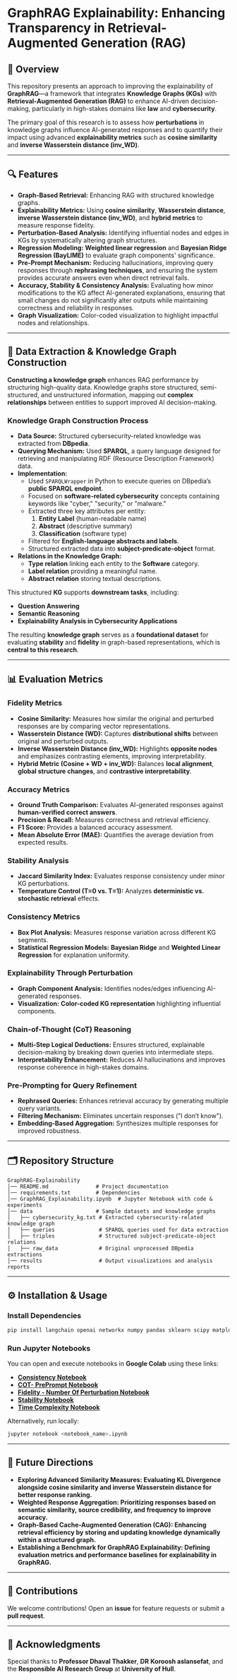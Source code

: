 # GraphRAG Explainability: Enhancing Transparency in Retrieval-Augmented Generation (RAG)

## 📌 Overview

This repository presents an approach to improving the explainability of **GraphRAG**—a framework that integrates **Knowledge Graphs (KGs)** with **Retrieval-Augmented Generation (RAG)** to enhance AI-driven decision-making, particularly in high-stakes domains like **law** and **cybersecurity**.

The primary goal of this research is to assess how **perturbations** in knowledge graphs influence AI-generated responses and to quantify their impact using advanced **explainability metrics** such as **cosine similarity** and **inverse Wasserstein distance (inv\_WD)**.

---

## 🔍 Features

- **Graph-Based Retrieval:** Enhancing RAG with structured knowledge graphs.
- **Explainability Metrics:** Using **cosine similarity**, **Wasserstein distance**, **inverse Wasserstein distance (inv\_WD)**, and **hybrid metrics** to measure response fidelity.
- **Perturbation-Based Analysis:** Identifying influential nodes and edges in KGs by systematically altering graph structures.
- **Regression Modeling:** **Weighted linear regression** and **Bayesian Ridge Regression (BayLIME)** to evaluate graph components' significance.
- **Pre-Prompt Mechanism:** Reducing hallucinations, improving query responses through **rephrasing techniques**, and ensuring the system provides accurate answers even when direct retrieval fails.
- **Accuracy, Stability & Consistency Analysis:** Evaluating how minor modifications to the KG affect AI-generated explanations, ensuring that small changes do not significantly alter outputs while maintaining correctness and reliability in responses.
- **Graph Visualization:** Color-coded visualization to highlight impactful nodes and relationships.

---

## 💂 Data Extraction & Knowledge Graph Construction

**Constructing a knowledge graph** enhances RAG performance by structuring high-quality data. Knowledge graphs store structured, semi-structured, and unstructured information, mapping out **complex relationships** between entities to support improved AI decision-making.

### **Knowledge Graph Construction Process**

- **Data Source:** Structured cybersecurity-related knowledge was extracted from **DBpedia**.
- **Querying Mechanism:** Used **SPARQL**, a query language designed for retrieving and manipulating RDF (Resource Description Framework) data.
- **Implementation:**
  - Used `SPARQLWrapper` in Python to execute queries on DBpedia’s **public SPARQL endpoint**.
  - Focused on **software-related cybersecurity** concepts containing keywords like "cyber," "security," or "malware."
  - Extracted three key attributes per entity:
    1. **Entity Label** (human-readable name)
    2. **Abstract** (descriptive summary)
    3. **Classification** (software type)
  - Filtered for **English-language abstracts and labels**.
  - Structured extracted data into **subject-predicate-object** format.
- **Relations in the Knowledge Graph:**
  - **Type relation** linking each entity to the **Software** category.
  - **Label relation** providing a meaningful name.
  - **Abstract relation** storing textual descriptions.

This structured **KG** supports **downstream tasks**, including:

- **Question Answering**
- **Semantic Reasoning**
- **Explainability Analysis in Cybersecurity Applications**

The resulting **knowledge graph** serves as a **foundational dataset** for evaluating **stability** and **fidelity** in graph-based representations, which is **central to this research**.

---

## 📊 Evaluation Metrics

### **Fidelity Metrics**

- **Cosine Similarity:** Measures how similar the original and perturbed responses are by comparing vector representations.
- **Wasserstein Distance (WD):** Captures **distributional shifts** between original and perturbed outputs.
- **Inverse Wasserstein Distance (inv\_WD):** Highlights **opposite nodes** and emphasizes contrasting elements, improving interpretability.
- **Hybrid Metric (Cosine + WD + inv\_WD):** Balances **local alignment**, **global structure changes**, and **contrastive interpretability**.

### **Accuracy Metrics**

- **Ground Truth Comparison:** Evaluates AI-generated responses against **human-verified correct answers**.
- **Precision & Recall:** Measures correctness and retrieval efficiency.
- **F1 Score:** Provides a balanced accuracy assessment.
- **Mean Absolute Error (MAE):** Quantifies the average deviation from expected results.

### **Stability Analysis**

- **Jaccard Similarity Index:** Evaluates response consistency under minor KG perturbations.
- **Temperature Control (T=0 vs. T=1):** Analyzes **deterministic vs. stochastic retrieval** effects.

### **Consistency Metrics**

- **Box Plot Analysis:** Measures response variation across different KG segments.
- **Statistical Regression Models:** **Bayesian Ridge** and **Weighted Linear Regression** for explanation uniformity.

### **Explainability Through Perturbation**

- **Graph Component Analysis:** Identifies nodes/edges influencing AI-generated responses.
- **Visualization:** **Color-coded KG representation** highlighting influential components.

### **Chain-of-Thought (CoT) Reasoning**

- **Multi-Step Logical Deductions:** Ensures structured, explainable decision-making by breaking down queries into intermediate steps.
- **Interpretability Enhancement:** Reduces AI hallucinations and improves response coherence in high-stakes domains.

### **Pre-Prompting for Query Refinement**

- **Rephrased Queries:** Enhances retrieval accuracy by generating multiple query variants.
- **Filtering Mechanism:** Eliminates uncertain responses ("I don’t know").
- **Embedding-Based Aggregation:** Synthesizes multiple responses for improved robustness.

---

## 🗂 Repository Structure

```
GraphRAG-Explainability
│── README.md               # Project documentation
│── requirements.txt        # Dependencies
│── GraphRAG_Explainability.ipynb  # Jupyter Notebook with code & experiments
│── data                    # Sample datasets and knowledge graphs
│   ├── cybersecurity_kg.txt # Extracted cybersecurity-related knowledge graph
│   ├── queries              # SPARQL queries used for data extraction
│   ├── triples              # Structured subject-predicate-object relations
│   ├── raw_data             # Original unprocessed DBpedia extractions
│── results                  # Output visualizations and analysis reports
```

---

## ⚙️ Installation & Usage

### **Install Dependencies**

```bash
pip install langchain openai networkx numpy pandas sklearn scipy matplotlib seaborn SPARQLWrapper
```

### **Run Jupyter Notebooks**

You can open and execute notebooks in **Google Colab** using these links:

- **[Consistency Notebook](https://colab.research.google.com/drive/1OAENL5jSKZemoc79fA5u2PV8pBC8xLUI)**
- **[COT- PrePrompt Notebook](https://colab.research.google.com/drive/1tuNUdAoKdnSMOIw63mxriQvJdGjtpz-k#scrollTo=TQwaa-8771BB)**
- **[Fidelity - Number Of Perturbation Notebook](https://colab.research.google.com/drive/10TbC29CrBmpnSUpNr_6vnzpst0nnRAKL)**
- **[Stability Notebook](https://colab.research.google.com/drive/1AP36M9hljghB8CtlhLs7D2bOn3-YwzEK)**
- **[Time Complexity Notebook](https://colab.research.google.com/drive/1Eqj4-hT7pgbwqFmtDk7hHDn6k13gzx_W)**

Alternatively, run locally:

```bash
jupyter notebook <notebook_name>.ipynb
```

---

## 🔬 Future Directions

- **Exploring Advanced Similarity Measures: Evaluating KL Divergence alongside cosine similarity and inverse Wasserstein distance for better response ranking.**
- **Weighted Response Aggregation: Prioritizing responses based on semantic similarity, source credibility, and frequency to improve accuracy.**
- **Graph-Based Cache-Augmented Generation (CAG): Enhancing retrieval efficiency by storing and updating knowledge dynamically within a structured graph.**
- **Establishing a Benchmark for GraphRAG Explainability: Defining evaluation metrics and performance baselines for explainability in GraphRAG.**

---

## 🤝 Contributions

We welcome contributions! Open an **issue** for feature requests or submit a **pull request**.

---

## 🌟 Acknowledgments

Special thanks to **Professor Dhaval Thakker**, **DR** **Koroosh aslansefat**, and the **Responsible AI Research Group** at **University of Hull**.


